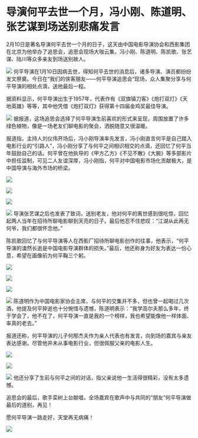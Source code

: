 # 导演何平去世一个月，冯小刚、陈道明、张艺谋到场送别悲痛发言

2月10日是著名导演何平去世一个月的日子，这天由中国电影导演协会和西影集团在北京为他举办了追思会，追思会现场大咖云集，冯小刚、陈道明、陈凯歌、张艺谋、陆川等众多亲友到场送别故人。

![](https://inews.gtimg.com/news_bt/O8YjcCYJDESwjGc94PeqOBtV6___lg0l4yb8NfJA0pYvIAA/1000)
何平导演在1月10日因病去世，得知何平去世的消息后，诸多导演、演员都纷纷发文祭奠。今日在“我们的侠客朋友——何平导演追思会“现场，众人集聚分享与何平导演的相处点滴，送他最后一程。

据资料显示，何平导演出生于1957年，代表作有《双旗镇刀客》《炮打双灯》《天地英雄》等等，其中他凭借《炮打双灯》获得第十四届金鸡奖最佳导演。

![](https://inews.gtimg.com/news_bt/O19YBMk2ovH7chh5lRq0WNZ99QvDYYTearw17eEDCRQo4AA/1000)
据报道，这场追思会选择了何平导演生前喜欢的形式来呈现，周围放置了许多绿色植物，像是一场老友们聊电影的聚会，洒脱随意又很温暖。

报道指，主持人刘仪伟开场后，冯小刚导演率先发言，冯小刚直言何平是自己踏入电影行业的“引路人”，冯小刚分享了与何平之间相识相交的点滴，还回忆了何平当年鼓励自己的话。何平曾在他执导的《甲方乙方》《不见不散》《大腕》等多部影片中担任监制，可见二人友谊深厚，冯小刚指，何平对中国电影市场化贡献极大，是中国导演与海外市场的桥梁。

![](https://inews.gtimg.com/news_bt/O2xtP3Jq19pXafhB9CmkWUav6OxJu0lzHZuvQ55_vdc2YAA/1000)

![](https://inews.gtimg.com/news_bt/Oxj2kpIgl4r8wvLvdA4HOHVDM5wgD_nwHTSwjtfsyi7sYAA/1000)

![](https://inews.gtimg.com/news_bt/OJr8wBHbzhutso3oELhb1lU0zCYPb7nZ5RG6zLKe_9V30AA/1000)

![](https://inews.gtimg.com/news_bt/OCSdxO2XBOUWMI5OdphXxigaT84Q-ODlgOIzor51JxzMQAA/1000)
导演张艺谋之后也发表了致词，送别老友，他对何平的离世感到很吃惊，回忆起两人当年在招待所聊电影聊到天亮的日子。最后他忍不住悲叹：“江湖从此再无何爷，我们都很怀念他。”

陈凯歌回忆了与何平导演等人在西影厂招待所聊电影创作的往事，他表示，“何平导演的溘然长逝是中国电影导演群体的损失。”最后，他还称身为好友为表达一份心意，希望在画像前为何平鞠三个躬。

![](https://inews.gtimg.com/news_bt/OYmWT2g-y9bh6iDnkvyYfC64kmLnA3qzV0O_VbGcCD53IAA/1000)

![](https://inews.gtimg.com/news_bt/OCQF1-Wo4aYWSq_wbslRHe0ixQFCnwgOXdrSubfvv2JEQAA/1000)

![](https://inews.gtimg.com/news_bt/OPchHXwx39cs3NyKaAGFI_8vzR-lBjf-pMGH4q8xPIwpoAA/1000)

![](https://inews.gtimg.com/news_bt/OTIU2oKWvCZ3wx8pnwpd85Nl_D9SFxnkBDhQpq7518-mkAA/1000)
陈道明作为中国电影家协会主席，与何平的交集并不多，但也曾一起喝过几次酒，他提及何平猝逝也十分惋惜与遗憾，陈道明表示：“我学高尔夫那么多年，终于学会了，他不在了，何平导演一直是我的一个榜样，我也希望能像他一样体面、率真的老去。”

报道还称，何平导演的儿子何邴杰夫作为亲人代表也有发言，向到场的嘉宾与亲友表达感谢。尽管他并未从事电影行业，但很佩服父亲的电影人生。

![](https://inews.gtimg.com/news_bt/O9hyRu9drlQp1K0ulg5XP5LuJH2F4lmQj8zy9Ex-PgAckAA/1000)

![](https://inews.gtimg.com/news_bt/OQyZugsJlLNhg83nokQi6cvNpXFx86xfNRUhFSQ522prEAA/1000)

![](https://inews.gtimg.com/news_bt/OGYmMJnhecmTuJxCC7jlQUlC9m3jMoREoj42nQ92lN3-4AA/1000)
他还分享了生前与何平之间的对话，指父亲说他一生活得很精彩，没有太多遗憾。

追思会的最后，歌手栾树上台献唱，全场嘉宾在歌声中与共同的“朋友”何平导演做最后的道别，再见！

愿何平导演一路走好，天堂再无病痛！

![](https://inews.gtimg.com/news_bt/OLtLb0_kRFccqAOs2oAn1ByP0_8UmGHRaxsaZq5YxiL_0AA/1000)

